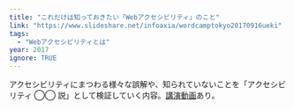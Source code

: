 ```yaml
---
title: "これだけは知っておきたい「Webアクセシビリティ」のこと"
link: "https://www.slideshare.net/infoaxia/wordcamptokyo20170916ueki"
tags:
  - "Webアクセシビリティとは"
year: 2017
ignore: TRUE
---
```


アクセシビリティにまつわる様々な誤解や、知られていないことを「アクセシビリティ ◯◯ 説」として検証していく内容。[講演動画](https://wordpress.tv/2017/09/28/makoto-ueki-%E3%81%93%E3%82%8C%E3%81%A0%E3%81%91%E3%81%AF%E7%9F%A5%E3%81%A3%E3%81%A6%E3%81%8A%E3%81%8D%E3%81%9F%E3%81%84%E3%80%8Cweb%E3%82%A2%E3%82%AF%E3%82%BB%E3%82%B7%E3%83%93%E3%83%AA%E3%83%86/)あり。
